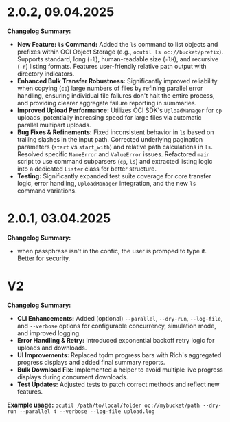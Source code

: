 **2.0.2**, 09.04.2025
=======================
**Changelog Summary:**
- **New Feature: `ls` Command:** Added the `ls` command to list objects and prefixes within OCI Object Storage (e.g., `ocutil ls oc://bucket/prefix`). Supports standard, long (`-l`), human-readable size (`-lH`), and recursive (`-r`) listing formats. Features user-friendly relative path output with directory indicators.
- **Enhanced Bulk Transfer Robustness:** Significantly improved reliability when copying (`cp`) large numbers of files by refining parallel error handling, ensuring individual file failures don't halt the entire process, and providing clearer aggregate failure reporting in summaries.
- **Improved Upload Performance:** Utilizes OCI SDK's `UploadManager` for `cp` uploads, potentially increasing speed for large files via automatic parallel multipart uploads.
- **Bug Fixes & Refinements:** Fixed inconsistent behavior in `ls` based on trailing slashes in the input path. Corrected underlying pagination parameters (`start` vs `start_with`) and relative path calculations in `ls`. Resolved specific `NameError` and `ValueError` issues. Refactored `main` script to use command subparsers (`cp`, `ls`) and extracted listing logic into a dedicated `Lister` class for better structure.
- **Testing:** Significantly expanded test suite coverage for core transfer logic, error handling, `UploadManager` integration, and the new `ls` command variations.

**2.0.1**, 03.04.2025
=======================
**Changelog Summary:**
- when passphrase isn't in the confic, the user is promped to type it. Better for security.

**V2**
=======================

**Changelog Summary:**

- **CLI Enhancements:** Added (optional) `--parallel`, `--dry-run`, `--log-file`, and `--verbose` options for configurable concurrency, simulation mode, and improved logging.
- **Error Handling & Retry:** Introduced exponential backoff retry logic for uploads and downloads.
- **UI Improvements:** Replaced tqdm progress bars with Rich's aggregated progress displays and added final summary reports.
- **Bulk Download Fix:** Implemented a helper to avoid multiple live progress displays during concurrent downloads.
- **Test Updates:** Adjusted tests to patch correct methods and reflect new features.

**Example usage:**
```ocutil /path/to/local/folder oc://mybucket/path --dry-run --parallel 4 --verbose --log-file upload.log```

